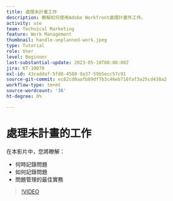 ```yaml
---
title: 處理未計畫工作
description: 瞭解如何使用Adobe Workfront處理計畫外工作。
activity: use
team: Technical Marketing
feature: Work Management
thumbnail: handle-unplanned-work.jpeg
type: Tutorial
role: User
level: Beginner
last-substantial-update: 2023-05-18T00:00:00Z
jira: KT-10070
exl-id: 43caddaf-5fd8-4580-9a37-59b5ecc57c91
source-git-commit: ec82cd0aafb89df7b3c46eb716faf3a25cd438a2
workflow-type: tm+mt
source-wordcount: '36'
ht-degree: 0%

---
```


# 處理未計畫的工作

在本影片中，您將瞭解：

* 何時記錄問題
* 如何記錄問題
* 問題管理的最佳實務

>[!VIDEO](https://video.tv.adobe.com/v/3419488/?quality=12&learn=on)

